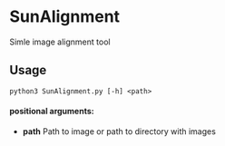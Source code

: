 # SunAlignment

Simle image alignment tool

## Usage
```
python3 SunAlignment.py [-h] <path>
```

#### positional arguments:
 * **path**        Path to image or path to directory with images
